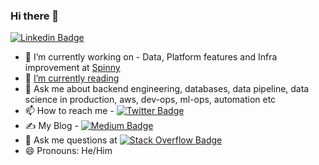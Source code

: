 ### Hi there 👋

[![Linkedin Badge](https://img.shields.io/badge/linkedin-%230077B5.svg?style=for-the-badge&logo=linkedin&logoColor=white)](https://www.linkedin.com/in/singhksandeep25/)

- 🔭 I’m currently working on - Data, Platform features and Infra improvement at [Spinny](https://spinny.com) 
- 🌱 [I’m currently reading](https://singhsandeep.notion.site/What-I-am-reading-Sandeep-70e56937090b4301a1d0b5906e795240)
- 💬 Ask me about backend engineering, databases, data pipeline, data science in production, aws, dev-ops, ml-ops, automation etc 
- 📫 How to reach me - [![Twitter Badge](https://img.shields.io/badge/Twitter-1DA1F2?style=for-the-badge&logo=twitter&logoColor=white)](https://twitter.com/bettersandeep)
- ✍️ My Blog - [![Medium Badge](https://img.shields.io/badge/Medium-12100E?style=for-the-badge&logo=medium&logoColor=white)](https://medium.com/@smartymcfly)
- 🧐 Ask me questions at [![Stack Overflow Badge](https://img.shields.io/badge/stack%20overflow-FE7A16?logo=stack-overflow&logoColor=white&style=for-the-badge)](https://stackoverflow.com/users/11362551/sandeep-singh)
- 😄 Pronouns: He/Him

<!--
**singhksandeep25/singhksandeep25** is a ✨ _special_ ✨ repository because its `README.md` (this file) appears on your GitHub profile.

Here are some ideas to get you started:

- 🔭 I’m currently working on ...
- 🌱 I’m currently learning ...
- 👯 I’m looking to collaborate on ...
- 🤔 I’m looking for help with ...
- 💬 Ask me about ...
- 📫 How to reach me: ...
- 😄 Pronouns: ...
- ⚡ Fun fact: ...
-->
